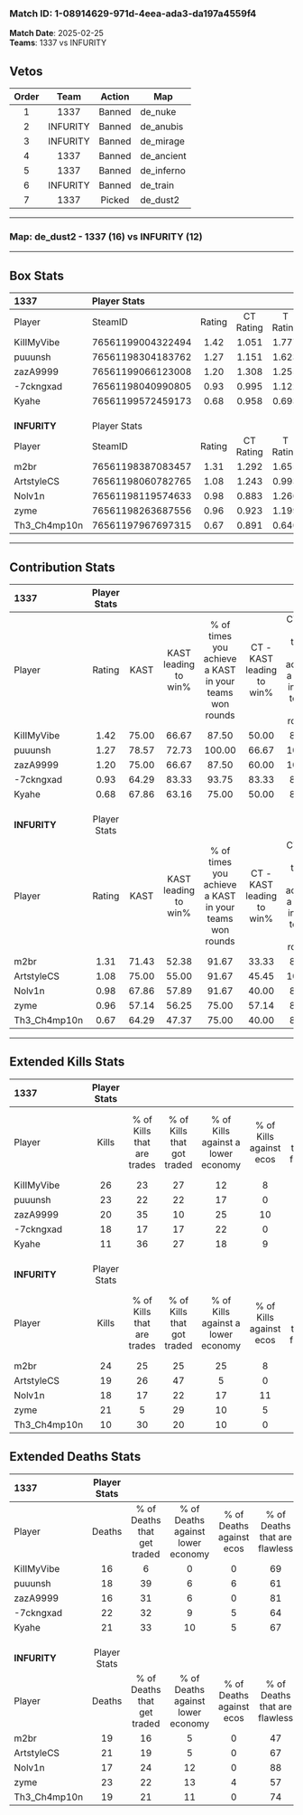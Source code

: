 ### Match ID: 1-08914629-971d-4eea-ada3-da197a4559f4  
**Match Date**: 2025-02-25  
**Teams**: 1337 vs INFURITY  

## Vetos  

| Order | Team | Action | Map |
| :---: | :--: | :----: | --- |
| 1 | 1337 | Banned | de_nuke |
| 2 | INFURITY | Banned | de_anubis |
| 3 | INFURITY | Banned | de_mirage |
| 4 | 1337 | Banned | de_ancient |
| 5 | 1337 | Banned | de_inferno |
| 6 | INFURITY | Banned | de_train |
| 7 | 1337 | Picked | de_dust2 |

---  

### **Map**: de_dust2 - 1337 (16) vs INFURITY (12)  
---  

## Box Stats  

| **1337**     | Player Stats      |        |           |          |       |       |       |         |        |      |     |
| :- | :- | :-: | :-: | :-: | :-: | :-: | :-: | :-: | :-: | :-: | :-: |
| Player       | SteamID           | Rating | CT Rating | T Rating | KAST  |  ADR  | Kills | Assists | Deaths | K/D  | HS% |
| KiIIMyVibe   | 76561199004322494 |  1.42  |   1.051   |  1.777   | 75.00 | 92.6  |  26   |    5    |   16   | 1.63 | 57  |
| puuunsh      | 76561198304183762 |  1.27  |   1.151   |  1.623   | 78.57 | 81.7  |  23   |    2    |   18   | 1.28 | 69  |
| zazA9999     | 76561199066123008 |  1.20  |   1.308   |  1.255   | 75.00 | 76.9  |  20   |   10    |   16   | 1.25 | 55  |
| -7ckngxad    | 76561198040990805 |  0.93  |   0.995   |  1.122   | 64.29 | 74.9  |  18   |    6    |   22   | 0.82 | 27  |
| Kyahe        | 76561199572459173 |  0.68  |   0.958   |  0.693   | 67.86 | 49.9  |  11   |    7    |   21   | 0.52 | 54  |
|              |                   |        |           |          |       |       |       |         |        |      |     |
|              |                   |        |           |          |       |       |       |         |        |      |     |
|              |                   |        |           |          |       |       |       |         |        |      |     |
| **INFURITY** | Player Stats      |        |           |          |       |       |       |         |        |      |     |
| Player       | SteamID           | Rating | CT Rating | T Rating | KAST  |  ADR  | Kills | Assists | Deaths | K/D  | HS% |
| m2br         | 76561198387083457 |  1.31  |   1.292   |  1.655   | 71.43 | 102.3 |  24   |    7    |   19   | 1.26 | 41  |
| ArtstyleCS   | 76561198060782765 |  1.08  |   1.243   |  0.993   | 75.00 | 76.4  |  19   |   10    |   21   | 0.90 | 57  |
| Nolv1n       | 76561198119574633 |  0.98  |   0.883   |  1.266   | 67.86 | 59.0  |  18   |    2    |   17   | 1.06 | 33  |
| zyme         | 76561198263687556 |  0.96  |   0.923   |  1.199   | 57.14 | 79.9  |  21   |    3    |   23   | 0.91 | 71  |
| Th3_Ch4mp10n | 76561197967697315 |  0.67  |   0.891   |  0.640   | 64.29 | 51.6  |  10   |    8    |   19   | 0.53 | 20  |
---  

## Contribution Stats  

| **1337**     | Player Stats |       |                      |                                                        |                           |                                                             |                          |                                                            |
| :- | :-: | :-: | :-: | :-: | :-: | :-: | :-: | :-: |
| Player       |    Rating    | KAST  | KAST leading to win% | % of times you achieve a KAST in your teams won rounds | CT - KAST leading to win% | CT - % of times you achieve a KAST in your teams won rounds | T - KAST leading to win% | T - % of times you achieve a KAST in your teams won rounds |
| KiIIMyVibe   |     1.42     | 75.00 |        66.67         |                         87.50                          |           50.00           |                            83.33                            |          81.82           |                           90.00                            |
| puuunsh      |     1.27     | 78.57 |        72.73         |                         100.00                         |           66.67           |                           100.00                            |          76.92           |                           100.00                           |
| zazA9999     |     1.20     | 75.00 |        66.67         |                         87.50                          |           60.00           |                           100.00                            |          72.73           |                           80.00                            |
| -7ckngxad    |     0.93     | 64.29 |        83.33         |                         93.75                          |           83.33           |                            83.33                            |          83.33           |                           100.00                           |
| Kyahe        |     0.68     | 67.86 |        63.16         |                         75.00                          |           50.00           |                            83.33                            |          77.78           |                           70.00                            |
|              |              |       |                      |                                                        |                           |                                                             |                          |                                                            |
|              |              |       |                      |                                                        |                           |                                                             |                          |                                                            |
|              |              |       |                      |                                                        |                           |                                                             |                          |                                                            |
| **INFURITY** | Player Stats |       |                      |                                                        |                           |                                                             |                          |                                                            |
| Player       |    Rating    | KAST  | KAST leading to win% | % of times you achieve a KAST in your teams won rounds | CT - KAST leading to win% | CT - % of times you achieve a KAST in your teams won rounds | T - KAST leading to win% | T - % of times you achieve a KAST in your teams won rounds |
| m2br         |     1.31     | 71.43 |        52.38         |                         91.67                          |           33.33           |                            80.00                            |          77.78           |                           100.00                           |
| ArtstyleCS   |     1.08     | 75.00 |        55.00         |                         91.67                          |           45.45           |                           100.00                            |          66.67           |                           85.71                            |
| Nolv1n       |     0.98     | 67.86 |        57.89         |                         91.67                          |           40.00           |                            80.00                            |          77.78           |                           100.00                           |
| zyme         |     0.96     | 57.14 |        56.25         |                         75.00                          |           57.14           |                            80.00                            |          55.56           |                           71.43                            |
| Th3_Ch4mp10n |     0.67     | 64.29 |        47.37         |                         75.00                          |           40.00           |                            80.00                            |          55.56           |                           71.43                            |
---  

## Extended Kills Stats  

| **1337**     | Player Stats |                            |                            |                                    |                         |                              |                                 |                                       |                    |           |
| :- | :-: | :-: | :-: | :-: | :-: | :-: | :-: | :-: | :-: | :-: |
| Player       |    Kills     | % of Kills that are trades | % of Kills that got traded | % of Kills against a lower economy | % of Kills against ecos | % of Kills that are flawless | % of Kills that are close duels | % of Kills that are assisted by flash | Pistol Round Kills | AWP Kills |
| KiIIMyVibe   |      26      |             23             |             27             |                 12                 |            8            |              62              |               23                |                   4                   |         3          |     4     |
| puuunsh      |      23      |             22             |             22             |                 17                 |            0            |              70              |                4                |                   0                   |         0          |     1     |
| zazA9999     |      20      |             35             |             10             |                 25                 |           10            |              60              |                5                |                   0                   |         0          |     1     |
| -7ckngxad    |      18      |             17             |             17             |                 22                 |            0            |              78              |                0                |                   0                   |         11         |     0     |
| Kyahe        |      11      |             36             |             27             |                 18                 |            9            |              55              |                9                |                   0                   |         2          |     1     |
|              |              |                            |                            |                                    |                         |                              |                                 |                                       |                    |           |
|              |              |                            |                            |                                    |                         |                              |                                 |                                       |                    |           |
|              |              |                            |                            |                                    |                         |                              |                                 |                                       |                    |           |
| **INFURITY** | Player Stats |                            |                            |                                    |                         |                              |                                 |                                       |                    |           |
| Player       |    Kills     | % of Kills that are trades | % of Kills that got traded | % of Kills against a lower economy | % of Kills against ecos | % of Kills that are flawless | % of Kills that are close duels | % of Kills that are assisted by flash | Pistol Round Kills | AWP Kills |
| m2br         |      24      |             25             |             25             |                 25                 |            8            |              79              |                4                |                   4                   |         0          |     2     |
| ArtstyleCS   |      19      |             26             |             47             |                 5                  |            0            |              53              |               16                |                   5                   |         0          |     2     |
| Nolv1n       |      18      |             17             |             22             |                 17                 |           11            |              72              |                6                |                   6                   |         9          |     2     |
| zyme         |      21      |             5              |             29             |                 10                 |            5            |              62              |                0                |                  10                   |         0          |     2     |
| Th3_Ch4mp10n |      10      |             30             |             20             |                 10                 |            0            |              80              |                0                |                  10                   |         2          |     0     |
## Extended Deaths Stats  

| **1337**     | Player Stats |                             |                                   |                          |                               |                            |                           |               |
| :- | :-: | :-: | :-: | :-: | :-: | :-: | :-: | :-: |
| Player       |    Deaths    | % of Deaths that get traded | % of Deaths against lower economy | % of Deaths against ecos | % of Deaths that are flawless | % of Deaths that are close | % of Deaths while blinded | Deaths to AWP |
| KiIIMyVibe   |      16      |              6              |                 0                 |            0             |              69               |             13             |            13             |       0       |
| puuunsh      |      18      |             39              |                 6                 |            6             |              61               |             0              |             6             |       1       |
| zazA9999     |      16      |             31              |                 6                 |            0             |              81               |             6              |            13             |       3       |
| -7ckngxad    |      22      |             32              |                 9                 |            5             |              64               |             5              |             0             |       1       |
| Kyahe        |      21      |             33              |                10                 |            5             |              67               |             5              |             5             |       6       |
|              |              |                             |                                   |                          |                               |                            |                           |               |
|              |              |                             |                                   |                          |                               |                            |                           |               |
|              |              |                             |                                   |                          |                               |                            |                           |               |
| **INFURITY** | Player Stats |                             |                                   |                          |                               |                            |                           |               |
| Player       |    Deaths    | % of Deaths that get traded | % of Deaths against lower economy | % of Deaths against ecos | % of Deaths that are flawless | % of Deaths that are close | % of Deaths while blinded | Deaths to AWP |
| m2br         |      19      |             16              |                 5                 |            0             |              47               |             16             |             0             |       3       |
| ArtstyleCS   |      21      |             19              |                 5                 |            0             |              67               |             10             |             0             |       3       |
| Nolv1n       |      17      |             24              |                12                 |            0             |              88               |             0              |             0             |       5       |
| zyme         |      23      |             22              |                13                 |            4             |              57               |             13             |             0             |       4       |
| Th3_Ch4mp10n |      19      |             21              |                11                 |            0             |              74               |             5              |             5             |       1       |
